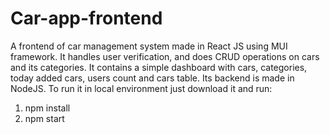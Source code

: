 # Car-app-frontend
A frontend of car management system made in React JS using MUI framework. It handles user verification, and does CRUD operations on cars and its 
categories. It contains a simple dashboard with cars, categories, today added cars, users count and cars table. Its backend is made in NodeJS.
To run it in local environment just download it and run:
1. npm install
2. npm start
